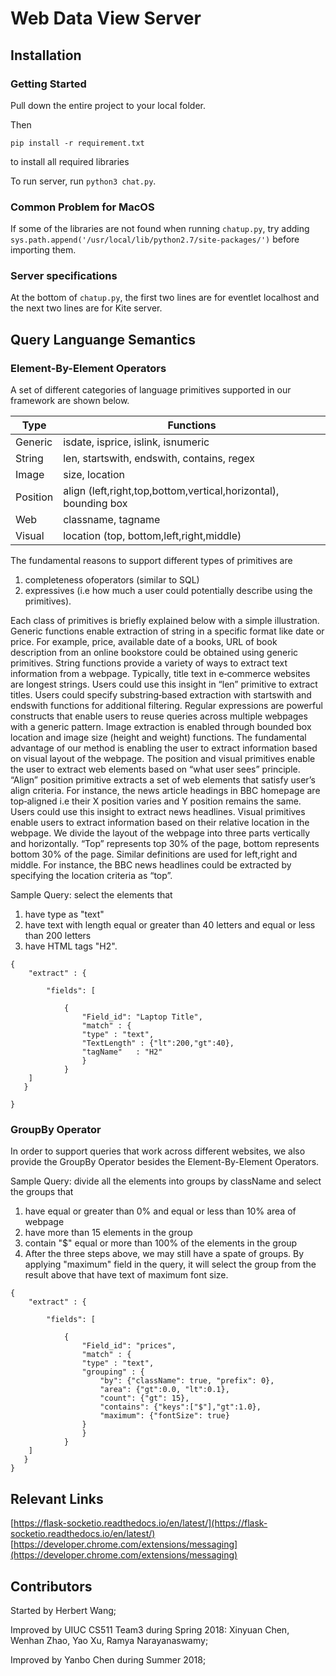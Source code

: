 # Web Data View Server 
## Installation

### Getting Started

Pull down the entire project to your local folder.

Then 
```
pip install -r requirement.txt
```
to install all required libraries

To run server, run 
```python3 chat.py```.

### Common Problem for MacOS
If some of the libraries are not found when running ```chatup.py```, try adding ```sys.path.append('/usr/local/lib/python2.7/site-packages/')``` before importing them.

### Server specifications
At the bottom of ```chatup.py```, the first two lines are for eventlet localhost and the next two lines are for Kite server.  



## Query Languange Semantics 
### Element-By-Element Operators

A set of different categories of language primitives supported in our framework are shown below.

| Type    | Functions   |
| --------|---------|
| Generic | isdate, isprice, islink, isnumeric   |
| String | len, startswith, endswith, contains, regex |
| Image  | size, location   |
| Position | align (left,right,top,bottom,vertical,horizontal), bounding box |
| Web  | classname, tagname  |
| Visual | location (top, bottom,left,right,middle) |
The fundamental reasons to support different types of primitives are 

1. completeness ofoperators (similar to SQL)
2.  expressives (i.e how much a user could potentially describe using the primitives). 


Each class of primitives is briefly explained below with a simple illustration.Generic functions enable extraction of string in a specific format like date or price. For example, price, available date of a books, URL of book description from an online bookstore could be obtained using generic primitives. String functions provide a variety of ways to extract text information from a webpage. Typically, title text in e‑commerce websites are longest strings. Users could use this insight in “len” primitive to extract titles. Users could specify substring‑based extraction with startswith and endswith functions for additional filtering. Regular expressions are powerful constructs that enable users to reuse queries across multiple webpages with a generic pattern. Image extraction is enabled through bounded box location and image size (height and weight) functions. The fundamental advantage of our method is enabling the user to extract information based on visual layout of the webpage. The position and visual primitives enable the user to extract web elements based on “what user sees” principle. “Align” position primitive extracts a set of web elements that satisfy user’s align criteria. For instance, the news article headings in BBC homepage are top‑aligned i.e their X position varies and Y position remains the same. Users could use this insight to extract news headlines. Visual primitivesenable users to extract information based on their relative location in the webpage. We divide the layout of the webpage into three parts vertically and horizontally. “Top” represents top 30% of the page, bottom represents bottom 30% of the page. Similar definitions are used for left,right and middle. For instance, the BBC news headlines could be extracted by specifying the location criteria as “top”.

Sample Query: select the elements that 

1. have type as "text"
2. have text with length equal or greater than 40 letters and equal or less than 200 letters
3. have HTML tags "H2".

```
{
    "extract" : {

        "fields": [

            {
                "Field_id": "Laptop Title",
                "match" : {
                "type" : "text",
                "TextLength" : {"lt":200,"gt":40},             
                "tagName"   : "H2"
                }
            }
    ]
   }

}
```
### GroupBy Operator

In order to support queries that work across different websites, we also provide the GroupBy Operator besides the Element-By-Element Operators.

Sample Query: divide all the elements into groups by className and select the groups that 

1. have equal or greater than 0% and equal or less than 10% area of webpage
2. have more than 15 elements in the group 
3. contain "$" equal or more than 100% of the elements in the group
4. After the three steps above, we may still have a spate of groups. By applying "maximum" field in the query, it will select the group from the result above that have text of maximum font size.


```
{
    "extract" : {

        "fields": [

            {
                "Field_id": "prices",
                "match" : {
                "type" : "text",
                "grouping" : {
                    "by": {"className": true, "prefix": 0},
                    "area": {"gt":0.0, "lt":0.1},
                    "count": {"gt": 15},
                    "contains": {"keys":["$"],"gt":1.0},
                    "maximum": {"fontSize": true}
                }
                }
            }
    ]
   }
}

```


## Relevant Links
[https://flask-socketio.readthedocs.io/en/latest/](https://flask-socketio.readthedocs.io/en/latest/)
[https://developer.chrome.com/extensions/messaging](https://developer.chrome.com/extensions/messaging)



## Contributors
Started by Herbert Wang;


Improved by UIUC CS511 Team3 during Spring 2018: Xinyuan Chen, Wenhan Zhao, Yao Xu, Ramya Narayanaswamy;


Improved by Yanbo Chen during Summer 2018;
